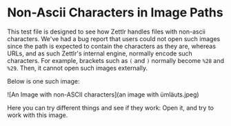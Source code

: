 # Non-Ascii Characters in Image Paths

This test file is designed to see how Zettlr handles files with non-ascii characters. We've had a bug report that users could not open such images since the path is expected to contain the characters as they are, whereas URLs, and as such Zettlr's internal engine, normally encode such characters. For example, brackets such as `(` and `)` normally become `%28` and `%29`. Then, it cannot open such images externally.

Below is one such image:

![An Image with non-ASCII characters](an image with ümläuts.jpeg)

Here you can try different things and see if they work: Open it, and try to work with this image.
